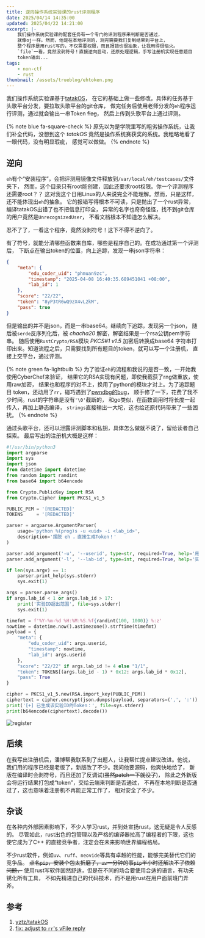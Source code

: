 ```yaml
---
title: 逆向操作系统实验课的rust评测程序
date: 2025/04/14 14:35:00
updated: 2025/04/22 14:21:00
excerpt: |-
    我们操作系统实验课的配套任务有一个专门的评测程序来判断是否通过，
    就像oj一样。然而，他是在本地评测的，测完需要我们复制结果到平台上，
    整个程序是用rust写的，不仅需要权限，而且报错也很抽象，让我用得很恼火。
    `file`一看，竟然没剥符号！直接逆向启动，还原处理逻辑，手写注册机实现任意题目
    token输出...
tags:
    - non-ctf
    - rust
thumbnail: /assets/trueblog/ehtoken.png
---
```


我们操作系统实验课基于[tatakOS](https://github.com/yztz/tatakOS)，
在它的基础上做一些修改。具体的任务基于头歌平台分发，要拉取头歌平台的git仓库，
做完任务后使用老师分发的`eh`程序运行评测，通过就会输出一串Token ~~flag~~，
然后上传到头歌平台上通过评测。

{% note blue fa-square-check %}
原先以为是学院里写的粗劣操作系统，让我们补全代码，没想到这个 *tatakOS*
竟然是操作系统赛获奖的系统。我粗略地看了一眼代码，没有明显瑕疵，
感觉可以做做。
{% endnote %}

## 逆向

`eh`有个“安装程序”，会把评测用镜像文件释放到`/var/local/eh/testcases/`文件夹下，
然而，这个目录只有root能创建，因此还要求root权限。你一个评测程序还需要root？？
这对我这个日用Linux的人来说完全不能理解。然而，只是这样，还不能体现出`eh`的抽象。
它的报错写得根本不可读，只是抛出了一个rust异常，编译tatakOS出错了也不把信息打印全，
异常的名字也奇奇怪怪，找不到git仓库的用户竟然是`UnrecognizedUser`，
不看文档根本不知道怎么解决。

忍不了了，一看这个程序，竟然没剥符号！这下不得不逆向了。

有了符号，就能分清哪些函数来自库，哪些是程序自己的。在成功通过第一个评测后，
下断点在输出token的位置，向上追踪，发现一串json字符串：

```json
{
    "meta": {
        "edu_coder_uid": "phmuan9zc",
        "timestamp": "2025-04-08 16:40:35.689451041 +08:00",
        "lab_id": 1
    },
    "score": "22/22",
    "token": "8yP3tR6wQ9zX4vL2kM",
    "pass": true
}
```

但是输出的并不是json，而是一串base64。继续向下追踪，发现另一个json，
随后被`serde`反序列化后，被 *chacha20* 解密，解密结果是一个rsa公钥pem字符串。
随后使用`RustCrypto/RSA`模块 *PKCS#1 v1.5* 加密后转换成base64
字符串打印出来。知道流程之后，只需要找到所有题目的token，就可以写一个注册机，
直接上交平台，通过评测。

{% note green fa-lightbulb %}
为了验证`eh`的流程和我说的是否一致，一开始我使用CyberChef来验证，
结果它的RSA实现有问题，即使我截获了rng做重放，使用raw加密，
结果也和程序的对不上，换用了python的模块才对上。为了追踪题目
token，还动用了`rr`，碰巧遇到了[pwndbg的bug](https://github.com/pwndbg/pwndbg/pull/2850)，
顺手修了一下，花费了我不少时间。rust的字符串是没有`'\0'`截断的，
和go类似，在函数调用时将长度一起传入，再加上静态编译，
`strings`直接输出一大坨，这也给还原代码带来了一些困扰。
{% endnote %}

通过头歌平台，还可以泄露评测脚本和私钥，具体怎么做就不说了，留给读者自己探索。
最后写出的注册机大概是这样：

```python get_flag.py
#!/usr/bin/python3
import argparse
import sys
import json
from datetime import datetime
from random import randint
from base64 import b64encode

from Crypto.PublicKey import RSA
from Crypto.Cipher import PKCS1_v1_5

PUBLIC_PEM = '[REDACTED]'
TOKENS     = '[REDACTED]'

parser = argparse.ArgumentParser(
    usage='python %(prog)s -u <uid> -i <lab_id>',
    description='摆脱 eh ，直接生成Token！'
)

parser.add_argument('-u', '--userid', type=str, required=True, help='用户UID（头歌平台个人主页）')
parser.add_argument('-l', '--lab-id', type=int, required=True, help='实验ID（1-17）')

if len(sys.argv) == 1:
    parser.print_help(sys.stderr)
    sys.exit(1)

args = parser.parse_args()
if args.lab_id < 1 or args.lab_id > 17:
    print('实验ID超出范围', file=sys.stderr)
    sys.exit(1)

timefmt = f'%Y-%m-%d %H:%M:%S.%f{randint(100, 1000)} %:z'
nowtime = datetime.now().astimezone().strftime(timefmt)
payload = {
    "meta": {
        "edu_coder_uid": args.userid,
        "timestamp": nowtime,
        "lab_id": args.userid
    },
    "score": "22/22" if args.lab_id != 4 else "1/1",
    "token": TOKENS[(args.lab_id - 1) * 0x12: args.lab_id * 0x12],
    "pass": True
}

cipher = PKCS1_v1_5.new(RSA.import_key(PUBLIC_PEM))
ciphertext = cipher.encrypt(json.dumps(payload, separators=(',', ':')).encode())
print('[+] 已生成该实验ID的Token：', file=sys.stderr)
print(b64encode(ciphertext).decode())
```

![register](/assets/trueblog/registerFlag.png)

## 后续

在我写出注册机后，潘博帮我联系到了出题人，让我帮忙提点建议改进。他说，
我们用的程序已经是老版了，新版改了不少。我问他要源码，他爽快地给了，
新版在编译时会剥符号，而且还加了反调试(~~虽然patch一下就没了~~)，
除此之外新版会将运行结果打包成“token”，交给云端来判断是否通过，
不再在本地判断是否通过了，这也意味着注册机不再能正常工作了，
相对安全了不少。

## 杂谈

在各种内外部因素影响下，不少人学习rust，并到处宣扬rust，这无疑是令人反感的。
尽管如此，rust出色的包管理以及严格的编译器拉高了编程者的下限，这也使它成为了C++
的直接竞争者，注定会在未来影响世界编程格局。

不少rust软件，例如`uv`、`ruff`、`neovide`等具有卓越的性能，能够完美替代它们的竞争品。
~~点名`pip`，安装个包太折磨了，`uv`一分钟的事`pip`半小时还解决不了依赖问题，~~
使用rust写软件固然舒适，但是在不同的场合要使用合适的语言，有功夫锈化所有工具，
不如先精进自己的代码技术，而不是用rust在用户面前班门弄斧。

## 参考

1. [yztz/tatakOS](https://github.com/yztz/tatakOS)
2. [fix: adjust to `rr`'s vFile reply](https://github.com/pwndbg/pwndbg/pull/2850)
